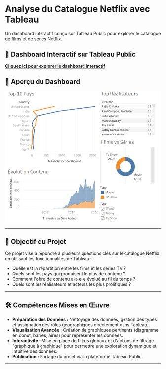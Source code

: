 # Analyse du Catalogue Netflix avec Tableau

Un dashboard interactif conçu sur Tableau Public pour explorer le catalogue de films et de séries Netflix.

## 🚀 Dashboard Interactif sur Tableau Public

**[Cliquez ici pour explorer le dashboard interactif]([VOTRE_LIEN_TABLEAU_PUBLIC_ICI](https://public.tableau.com/app/profile/jacques.wu/viz/AnalyseduCatalogueNetflix/Tableaudebord1?publish=yes))**

## 📸 Aperçu du Dashboard

![Aperçu du Dashboard Netflix](Dashboard_Netflix.png)

---

## 🎯 Objectif du Projet

Ce projet vise à répondre à plusieurs questions clés sur le catalogue Netflix en utilisant les fonctionnalités de Tableau :
*   Quelle est la répartition entre les films et les séries TV ?
*   Quels sont les pays qui produisent le plus de contenu ?
*   Comment l'offre de contenu a-t-elle évolué au fil du temps ?
*   Quels sont les réalisateurs et acteurs les plus prolifiques ?

---

## 🛠️ Compétences Mises en Œuvre

*   **Préparation des Données :** Nettoyage des données, gestion des types et assignation des rôles géographiques directement dans Tableau.
*   **Visualisation Avancée :** Création de graphiques pertinents (diagramme en donut, barres, aires) pour représenter les données.
*   **Interactivité :** Mise en place de filtres globaux et d'actions de filtrage "graphique à graphique" pour permettre une exploration dynamique et intuitive des données.
*   **Publication :** Partage du projet via la plateforme Tableau Public.

---
